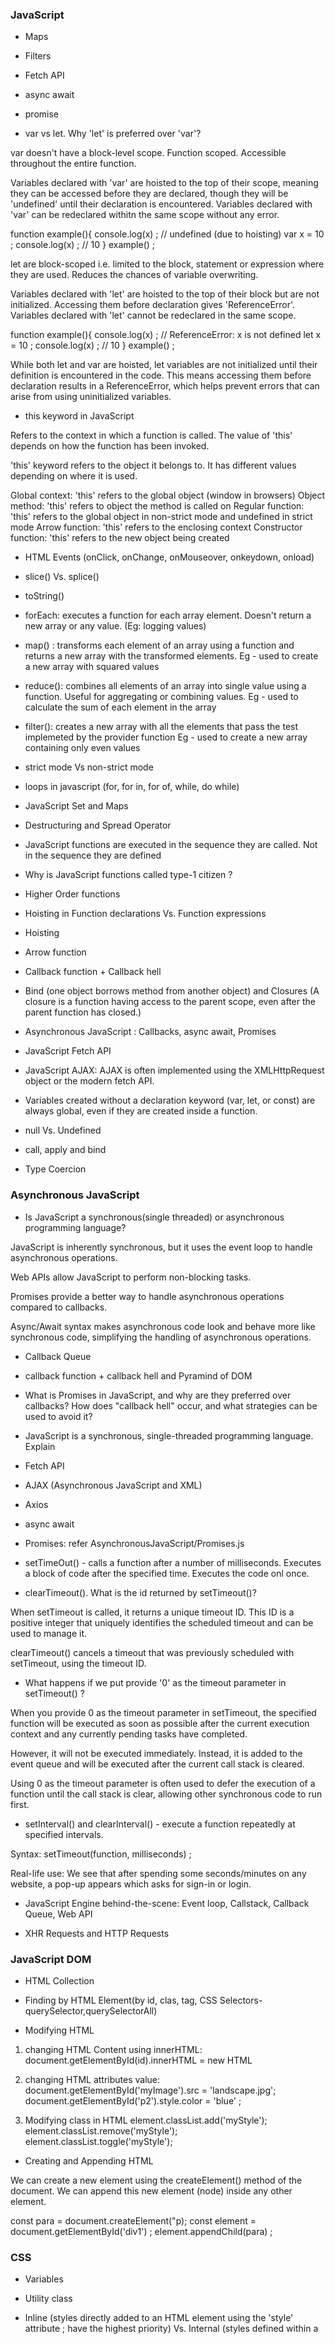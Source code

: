 
### JavaScript

- Maps
- Filters
- Fetch API
- async await 
- promise

- var vs let. Why 'let' is preferred over 'var'?

var doesn't have a block-level scope. Function scoped. Accessible throughout the entire function. 

Variables declared with 'var' are hoisted to the top of their scope, meaning they can be accessed before they are declared, though they will be 'undefined' until their declaration is encountered. Variables declared with 'var' can be redeclared withitn the same scope without any error. 

function example(){
    console.log(x) ; // undefined (due to hoisting)
    var x = 10 ; 
    console.log(x) ; // 10 
}
example() ; 

let are block-scoped i.e. limited to the block, statement or expression where they are used. Reduces the chances of variable overwriting. 

Variables declared with 'let' are hoisted to the top of their block but are not initialized. Accessing them before declaration gives 'ReferenceError'. Variables declared with 'let' cannot be redeclared in the same scope. 

function example(){
    console.log(x) ; // ReferenceError: x is not defined
    let x = 10 ; 
    console.log(x) ; // 10 
}
example() ; 

While both let and var are hoisted, let variables are not initialized until their definition is encountered in the code. This means accessing them before declaration results in a ReferenceError, which helps prevent errors that can arise from using uninitialized variables.


- this keyword in JavaScript 

Refers to the context in which a function is called. The value of 'this' depends on how the function has been invoked. 

'this' keyword refers to the object it belongs to. It has different values depending on where it is used. 

Global context: 'this' refers to the global object (window in browsers)
Object method: 'this' refers to object the method is called on
Regular function: 'this' refers to the global object in non-strict mode and undefined in strict mode
Arrow function: 'this' refers to the enclosing context 
Constructor function: 'this' refers to the new object being created


- HTML Events (onClick, onChange, onMouseover, onkeydown, onload)

- slice() Vs. splice()

- toString()

- forEach: executes a function for each array element. Doesn't return a new array or any value. (Eg: logging values)

- map() : transforms each element of an array using a function and returns a new array with the transformed elements. 
        Eg - used to create a new array with squared values 

- reduce(): combines all elements of an array into single value using a function. Useful for aggregating or combining values. 
    Eg - used to calculate the sum of each element in the array 

- filter(): creates a new array with all the elements that pass the test implemeted by the provider function
    Eg - used to create a new array containing only even values 

- strict mode Vs non-strict mode 

- loops in javascript (for, for in, for of, while, do while)

- JavaScript Set and Maps

- Destructuring and Spread Operator

- JavaScript functions are executed in the sequence they are called. Not in the sequence they are defined

- Why is JavaScript functions called type-1 citizen ? 

- Higher Order functions

- Hoisting in Function declarations Vs. Function expressions 

- Hoisting

- Arrow function 

- Callback function + Callback hell

- Bind (one object borrows method from another object) and Closures (A closure is a function having access to the parent scope, even after the parent function has closed.)

- Asynchronous JavaScript : Callbacks, async await, Promises 

- JavaScript Fetch API 

- JavaScript AJAX: AJAX is often implemented using the XMLHttpRequest object or the modern fetch API.

- Variables created without a declaration keyword (var, let, or const) are always global,
even if they are created inside a function.

- null Vs. Undefined 

- call, apply and bind 

- Type Coercion 




### Asynchronous JavaScript 


- Is JavaScript a synchronous(single threaded) or asynchronous programming language? 

JavaScript is inherently synchronous, but it uses the event loop to handle asynchronous operations.

Web APIs allow JavaScript to perform non-blocking tasks.

Promises provide a better way to handle asynchronous operations compared to callbacks.

Async/Await syntax makes asynchronous code look and behave more like synchronous code, simplifying the handling of asynchronous operations.

- Callback Queue

- callback function + callback hell and Pyramind of DOM

- What is Promises in JavaScript, and why are they preferred over callbacks? How does "callback hell" occur, and what strategies can be used to avoid it? 

- JavaScript is a synchronous, single-threaded programming language. Explain 

- Fetch API 

- AJAX (Asynchronous JavaScript and XML)

- Axios 

- async await 

- Promises: refer AsynchronousJavaScript/Promises.js


- setTimeOut() - calls a function after a number of milliseconds. Executes a block of code after the specified time. Executes the code onl once. 

- clearTimeout(). What is the id returned by setTimeout()?

When setTimeout is called, it returns a unique timeout ID. This ID is a positive integer that uniquely identifies the scheduled timeout and can be used to manage it.

clearTimeout() cancels a timeout that was previously scheduled with setTimeout, using the timeout ID.

- What happens if we put provide '0' as the timeout parameter in setTimeout() ? 

When you provide 0 as the timeout parameter in setTimeout, the specified function will be executed as soon as possible after the current execution context and any currently pending tasks have completed. 

However, it will not be executed immediately. Instead, it is added to the event queue and will be executed after the current call stack is cleared.

Using 0 as the timeout parameter is often used to defer the execution of a function until the call stack is clear, allowing other synchronous code to run first.

- setInterval() and clearInterval() - execute a function repeatedly at specified intervals. 

Syntax: setTimeout(function, milliseconds) ;

Real-life use: We see that after spending some seconds/minutes on any website, a pop-up appears which asks for sign-in or login. 

- JavaScript Engine behind-the-scene: Event loop, Callstack, Callback Queue, Web API

- XHR Requests and HTTP Requests


### JavaScript DOM 


- HTML Collection

- Finding by HTML Element(by id, clas, tag, CSS Selectors-querySelector,querySelectorAll)

- Modifying HTML 

1. changing HTML Content using innerHTML:
    document.getElementById(id).innerHTML = new HTML

2. changing HTML attributes value:
    document.getElementById('myImage').src = 'landscape.jpg';
    document.getElementById('p2').style.color = 'blue' ; 

3. Modifying class in HTML
    element.classList.add('myStyle'); 
    element.classList.remove('myStyle'); 
    element.classList.toggle('myStyle'); 

- Creating and Appending HTML 

We can create a new element using the createElement() method of the document. We can append this new element (node) inside any other element. 

const para = document.createElement("p);
const element = document.getElementById('div1') ; 
element.appendChild(para) ; 


### CSS 

- Variables

- Utility class 

- Inline (styles directly added to an HTML element using the 'style' attribute ; have the highest priority) Vs. Internal (styles defined within a <style> tag in the <head> section) Vs. External Style (styles defined in an external CSS file linked using the <link> tag)

- Selectors (universal, id, class, descendant, grouping, pseudo selectors)

- Pseudo selectors (special selectors that targets the element based on their state or characteristics) - Pseudo class (hover, active, focus, first-child, last-child, nth-child) & Pseudo elements (before, after, first-line, first-letter)

- <a href="#">This is a link</a>
  <a href="">This is a link</a>

- Padding (space between content of the element and its border) and Margin (space outside the border of an element)

- height, max-height, min-height, max-width, min-width, width, em, rem

- inline (doesn't start on a new line and only takes up as much width as necessary) and block element (starts from new line and takes up the full width available - stretches out to the left and right as far as it can)

- Position property (static, relative, fixed, absolute, sticky)

- z-index (controls the vertical stacking order of elements that overlap. An element with a higher 'z-index' value will be positioned in front of an element with a lower 'z-index' value). Higher values stack on tap, while lower values stack below. Works only on positioned elements and flex items.  

Without z-index, if two positioned elements overlap each other without a z-index specified, the element defined last in the HTML code will be shown on top. 

- Media Queries

- Grid